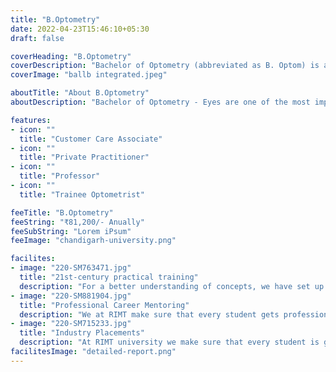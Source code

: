 ```yaml
---
title: "B.Optometry"
date: 2022-04-23T15:46:10+05:30
draft: false

coverHeading: "B.Optometry"
coverDescription: "Bachelor of Optometry (abbreviated as B. Optom) is a four-year degree programme in the field of Optometry, awarded upon graduation from an optometry school under a recognised university"
coverImage: "ballb integrated.jpeg"

aboutTitle: "About B.Optometry"
aboutDescription: "Bachelor of Optometry - Eyes are one of the most important organs in the human body and sometimes also the one taken for granted as well. In this fast paced life where technology has overtaken the humans and people of all ages are dependent upon electronic gadgets, mostly the computer and mobile screens that directly affect a person’s vision. Such a lifestyle has impacted the visionary health amongst humans and that is where the need of an eye specialist arises. Optometry is one healthcare profession that deals with people’s eye and vision problems, diagnose them and then suggest correction according to their needs. Bachelor of optometry (B. Optom) is the course in which the science involved and all theoretical and practical knowledge is imparted to the aspirants. The article below provides complete information on the B. Optom degree, eligibility for the course, admission process, career prospects, etc"

features:
- icon: ""
  title: "Customer Care Associate"
- icon: ""
  title: "Private Practitioner"
- icon: ""
  title: "Professor"
- icon: ""
  title: "Trainee Optometrist"

feeTitle: "B.Optometry"
feeString: "₹81,200/- Anually"
feeSubString: "Lorem iPsum"
feeImage: "chandigarh-university.png"

facilites:
- image: "220-SM763471.jpg"
  title: "21st-century practical training"
  description: "For a better understanding of concepts, we have set up advanced 21st-century tools equipped with advanced training methods so that students can learn every concept practically in a better way."
- image: "220-SM881904.jpg"
  title: "Professional Career Mentoring"
  description: "We at RIMT make sure that every student gets professional career mentoring from the industry experts to set career targets & for this we have created a career & placement cell too."
- image: "220-SM715233.jpg"
  title: "Industry Placements"
  description: "At RIMT university we make sure that every student is getting placed, each year more than 500 companies visit the campus of RIMT to hire our brightest of the talents"
facilitesImage: "detailed-report.png"
---
```


